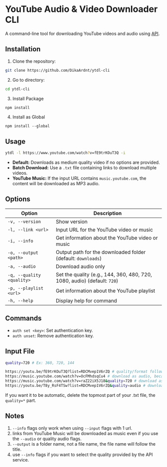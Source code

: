 # YouTube Audio & Video Downloader CLI

A command-line tool for downloading YouTube videos and audio using [API](https://ytdlpyton.nvlgroup.my.id/).

## Installation

1. Clone the repository:

```bash
git clone https://github.com/DikaArdnt/ytdl-cli
```

2. Go to directory:
```bash
cd ytdl-cli
```

3. Install Package
```bash
npm install
```

4. Install as Global
```
npm install --global
```

## Usage

```bash
ytdl -l https://www.youtube.com/watch?v=fE9trKOuT3Q -i
```

- **Default:** Downloads as medium quality video if no options are provided.
- **Batch Download:** Use a `.txt` file containing links to download multiple videos.
- **YouTube Music:** If the input URL contains `music.youtube.com`, the content will be downloaded as MP3 audio.

## Options

| Option                    | Description                                                                                  |
|---------------------------|----------------------------------------------------------------------------------------------|
| `-v, --version`           | Show version                                                                                 |
| `-l, --link <url>`        | Input URL for the YouTube video or music                                                     |
| `-i, --info`              | Get information about the YouTube video or music                                             |
| `-o, --output <path>`     | Output path for the downloaded folder (default: `downloads`)                                 |
| `-a, --audio`             | Download audio only                                                                          |
| `-q, --quality <quality>` | Set the quality (e.g., 144, 360, 480, 720, 1080, audio) (default: `720`)             |
| `-p, --playlist <url>`    | Get information about the YouTube playlist                                                   |
| `-h, --help`              | Display help for command                                                                     |

## Commands

- `auth set <key>`: Set authentication key.
- `auth unset`: Remove authentication key.

## Input File
```bash
quality=720 # Ex: 360, 720, 144

https://youtu.be/fE9trKOuT3Q?list=RDCMvep1V6rZQ # quality/format following top format
https://music.youtube.com/watch?v=OcFMhdsqCu4 # download as audio, because url contains `music.`
https://music.youtube.com/watch?v=raZ22iX5J18&quality=720 # download as video if exists, following `quality` param
https://youtu.be/T8y_RsF4TSw?list=RDCMvep1V6rZQ&quality=audio # download as music, following `quality` param
```
If you want it to be automatic, delete the topmost part of your .txt file, the `quality=*` part.

## Notes
1. `--info` flags only work when using `--input` flags with 1 url.
2. links from YouTube Music will be downloaded as music even if you use the `--audio` or quality audio flags.
3. `--output` is a folder name, not a file name, the file name will follow the title.
4. use `--info` flags if you want to select the quality provided by the API service.
